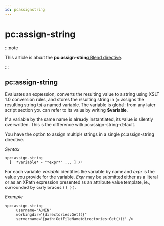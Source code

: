 ```yaml
---
id: pcassignstring
---
```


# pc:assign-string




:::note

This article is about the **pc:assign-string**[ Blend directive](/docs/Repositories/Blend_directives).

:::

## **pc:assign-string**

Evaluates an expression, converts the resulting value to a string using XSLT 1.0 conversion rules, and stores the resulting string in (= assigns the resulting string to) a named variable. The variable is global: from any later script section you can refer to its value by writing **$variable**.

If a variable by the same name is already instantiated, its value is silently overwritten. This is the difference with pc:assign-string-default.

You have the option to assign multiple strings in a single pc:assign-string directive.

*Syntax*

```
<pc:assign-string
  [  *variable* = "*expr*" ... ] />
```

For each variable, *variable* identifies the variable by name and *expr* is the value you provide for the variable. *Expr* may be submitted either as a literal or as an XPath expression presented as an attribute value template, ie., surrounded by curly braces ( {  } ).

*Example*

```language-xml
<pc:assign-string
     username="ADMIN"
     workingdir="{directories:Get()}"
     servername="{path:GetFileName(directories:Get())}" />
```

 